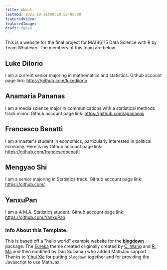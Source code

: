 ```yaml
---
title: About
lastmod: 2021-10-11T09:20:50-05:00
featuredVideo:
featuredImage: 
draft: false
---
```



This is a website for the final project for MA[46]15 Data Science with R by Team Whatever.
The members of this team are below.

## Luke DiIorio
I am a current senior majoring in mathematics and statistics.
Github account page link: https://github.com/lukediiorio 

## Anamaria Pananas 
I am a media science major in communications with a statistical methods track minor. 
Github account page link: https://github.com/apananas

## Francesco Benatti
I am a master's student in economics, particularly interested in political economy. Here is my Github account page link: https://github.com/francescobenatti

## Mengyao Shi
I am a senior majoring in Statistics track.
Github account page link: https://github.com/

## YanxuPan
I am a A M.A. Statistics student.
Github account page link: https://github.com/YanxuPan


<!-- Please leave in the information below -->

### Info About this Template.

This is based off a "hello world" example website for the [**blogdown**](https://github.com/rstudio/blogdown) package. The [Eureka](https://www.wangchucheng.com/en/docs/eureka/) theme created originally created by  [C. Wang](https://www.wangchucheng.com/zh/) and [R. Ma](https://www.ruiqima.com/zh/) and then modified by Dan Sussman who added MathJax support. Thanks to [Yihui Xie](https://github.com/yihui/) for putting `blogdown` together and for providing the Javascript to use MathJax.
